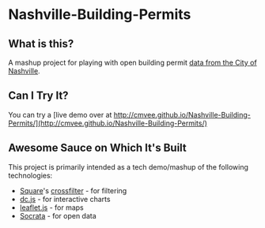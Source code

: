 Nashville-Building-Permits
==========================

What is this?
-------------
A mashup project for playing with open building permit [data from the City of Nashville](https://data.nashville.gov/).

Can I Try It?
-------------
You can try a [live demo over at http://cmvee.github.io/Nashville-Building-Permits/](http://cmvee.github.io/Nashville-Building-Permits/)

Awesome Sauce on Which It's Built
---------------------------------
This project is primarily intended as a tech demo/mashup of the following technologies:
* [Square](http://square.github.io)'s [crossfilter](http://square.github.io/crossfilter/) - for filtering
* [dc.js](http://dc-js.github.io/dc.js/) - for interactive charts
* [leaflet.js](http://leafletjs.com/) - for maps
* [Socrata](http://www.socrata.com/) - for open data
